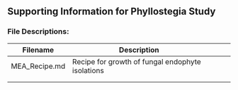 ## Supporting Information for Phyllostegia Study

### File Descriptions:

| Filename      | Description                                      |   |   |   |
|---------------|--------------------------------------------------|---|---|---|
| MEA_Recipe.md | Recipe for growth of fungal endophyte isolations |   |   |   |
|               |                                                  |   |   |   |
|               |                                                  |   |   |   |
